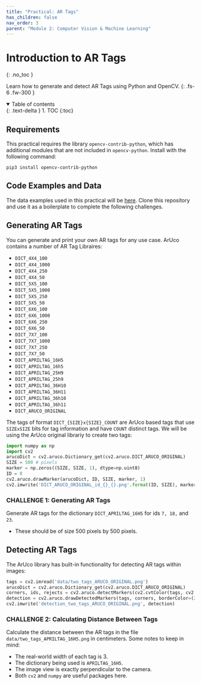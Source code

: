 ```yaml
---
title: "Practical: AR Tags"
has_children: false
nav_order: 3
parent: "Module 2: Computer Vision & Machine Learning"
---
```


# Introduction to AR Tags
{: .no_toc }

Learn how to generate and detect AR Tags using Python and OpenCV.
{: .fs-6 .fw-300 }

<details open markdown="block">
  <summary>
    Table of contents
  </summary>
  {: .text-delta }
1. TOC
{:toc}
</details>

## Requirements

This practical requires the library `opencv-contrib-python`, which has additional modules that are not included in `opencv-python`. Install with the following command:

`pip3 install opencv-contrib-python`

## Code Examples and Data
The data examples used in this practical will be [here](https://github.com/BWSI-UAV/intro_to_ar_tags/blob/main/README.md).
Clone this repository and use it as a boilerplate to complete the following challenges.

## Generating AR Tags

You can generate and print your own AR tags for any use case. ArUco contains a number of AR Tag Libraires:
* `DICT_4X4_100`
* `DICT_4X4_1000`
* `DICT_4X4_250`
* `DICT_4X4_50`
* `DICT_5X5_100`
* `DICT_5X5_1000`
* `DICT_5X5_250`
* `DICT_5X5_50`
* `DICT_6X6_100`
* `DICT_6X6_1000`
* `DICT_6X6_250`
* `DICT_6X6_50`
* `DICT_7X7_100`
* `DICT_7X7_1000`
* `DICT_7X7_250`
* `DICT_7X7_50`
* `DICT_APRILTAG_16H5`
* `DICT_APRILTAG_16h5`
* `DICT_APRILTAG_25H9`
* `DICT_APRILTAG_25h9`
* `DICT_APRILTAG_36H10`
* `DICT_APRILTAG_36H11`
* `DICT_APRILTAG_36h10`
* `DICT_APRILTAG_36h11`
* `DICT_ARUCO_ORIGINAL`
 
The tags of format `DICT_{SIZE}x{SIZE}_COUNT` are ArUco based tags that use `SIZExSIZE` bits for tag information and have `COUNT` distinct tags. We will be using the ArUco original librariy to create two tags:
```python
import numpy as np
import cv2
arucoDict = cv2.aruco.Dictionary_get(cv2.aruco.DICT_ARUCO_ORIGINAL)
SIZE = 500 # pixels
marker = np.zeros((SIZE, SIZE, 1), dtype=np.uint8)
ID = 0
cv2.aruco.drawMarker(arucoDict, ID, SIZE, marker, 1)
cv2.imwrite('DICT_ARUCO_ORIGINAL_id_{}_{}.png'.format(ID, SIZE), marker)
```

### CHALLENGE 1: Generating AR Tags
Generate AR tags for the dictionary `DICT_APRILTAG_16H5` for ids `7, 18,` and `23`.
* These should be of size 500 pixels by 500 pixels.

## Detecting AR Tags
The ArUco library has built-in functionality for detecting AR tags within images:
```python
tags = cv2.imread('data/two_tags_ARUCO_ORIGINAL.png')
arucoDict = cv2.aruco.Dictionary_get(cv2.aruco.DICT_ARUCO_ORIGINAL)
corners, ids, rejects = cv2.aruco.detectMarkers(cv2.cvtColor(tags, cv2.COLOR_BGR2GRAY), arucoDict)
detection = cv2.aruco.drawDetectedMarkers(tags, corners, borderColor=(255, 0, 0))
cv2.imwrite('detection_two_tags_ARUCO_ORIGINAL.png', detection)
```

### CHALLENGE 2: Calculating Distance Between Tags
Calculate the distance between the AR tags in the file `data/two_tags_APRILTAG_16H5.png` in centimeters. Some notes to keep in mind:
* The real-world width of each tag is 3.
* The dictionary being used is `APRILTAG_16H5`.
* The image view is exactly perpendicular to the camera.
* Both `cv2` and `numpy` are useful packages here.
